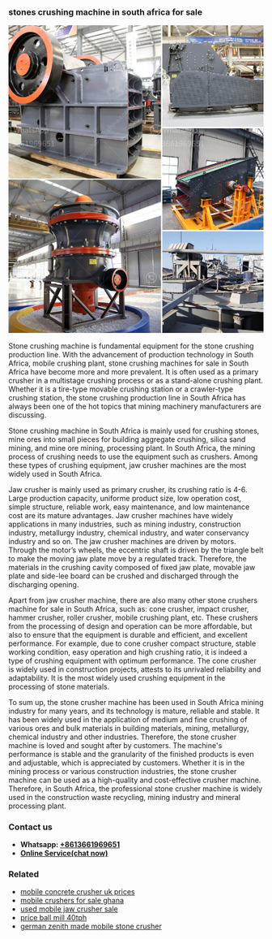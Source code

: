 <h3>stones crushing machine in south africa for sale</h3><img src='1704857170.jpg' alt=''><p>Stone crushing machine is fundamental equipment for the stone crushing production line. With the advancement of production technology in South Africa, mobile crushing plant, stone crushing machines for sale in South Africa have become more and more prevalent. It is often used as a primary crusher in a multistage crushing process or as a stand-alone crushing plant. Whether it is a tire-type movable crushing station or a crawler-type crushing station, the stone crushing production line in South Africa has always been one of the hot topics that mining machinery manufacturers are discussing.</p><p>Stone crushing machine in South Africa is mainly used for crushing stones, mine ores into small pieces for building aggregate crushing, silica sand mining, and mine ore mining, processing plant. In South Africa, the mining process of crushing needs to use the equipment such as crushers. Among these types of crushing equipment, jaw crusher machines are the most widely used in South Africa.</p><p>Jaw crusher is mainly used as primary crusher, its crushing ratio is 4-6. Large production capacity, uniforme product size, low operation cost, simple structure, reliable work, easy maintenance, and low maintenance cost are its mature advantages. Jaw crusher machines have widely applications in many industries, such as mining industry, construction industry, metallurgy industry, chemical industry, and water conservancy industry and so on. The jaw crusher machines are driven by motors. Through the motor’s wheels, the eccentric shaft is driven by the triangle belt to make the moving jaw plate move by a regulated track. Therefore, the materials in the crushing cavity composed of fixed jaw plate, movable jaw plate and side-lee board can be crushed and discharged through the discharging opening.</p><p>Apart from jaw crusher machine, there are also many other stone crushers machine for sale in South Africa, such as: cone crusher, impact crusher, hammer crusher, roller crusher, mobile crushing plant, etc. These crushers from the processing of design and operation can be more affordable, but also to ensure that the equipment is durable and efficient, and excellent performance. For example, due to cone crusher compact structure, stable working condition, easy operation and high crushing ratio, it is indeed a type of crushing equipment with optimum performance. The cone crusher is widely used in construction projects, attests to its unrivaled reliability and adaptability. It is the most widely used crushing equipment in the processing of stone materials.</p><p>To sum up, the stone crusher machine has been used in South Africa mining industry for many years, and its technology is mature, reliable and stable. It has been widely used in the application of medium and fine crushing of various ores and bulk materials in building materials, mining, metallurgy, chemical industry and other industries. Therefore, the stone crusher machine is loved and sought after by customers. The machine's performance is stable and the granularity of the finished products is even and adjustable, which is appreciated by customers. Whether it is in the mining process or various construction industries, the stone crusher machine can be used as a high-quality and cost-effective crusher machine. Therefore, in South Africa, the professional stone crusher machine is widely used in the construction waste recycling, mining industry and mineral processing plant.</p><h3>Contact us</h3><ul><li><strong>Whatsapp:&nbsp;<a href="https://wa.me/8613661969651">+8613661969651</a></strong></li><li><a href="https://swt.shibang-china.com/?git&amp;zhl&amp;stones crushing machine in south africa for sale"><strong>Online Service(chat now)</strong></a></li></ul><h3>Related</h3><ul><li><a href='mobile concrete crusher uk prices.md'>mobile concrete crusher uk prices</a></li><li><a href='mobile crushers for sale ghana.md'>mobile crushers for sale ghana</a></li><li><a href='used mobile jaw crusher sale.md'>used mobile jaw crusher sale</a></li><li><a href='price ball mill 40tph.md'>price ball mill 40tph</a></li><li><a href='german zenith made mobile stone crusher.md'>german zenith made mobile stone crusher</a></li></ul>